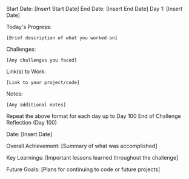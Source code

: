 Start Date: [Insert Start Date]
End Date: [Insert End Date]
Day 1: [Insert Date]

Today's Progress:

    [Brief description of what you worked on]

Challenges:

    [Any challenges you faced]

Link(s) to Work:

    [Link to your project/code]

Notes:

    [Any additional notes]

Repeat the above format for each day up to Day 100
End of Challenge Reflection (Day 100)

Date: [Insert Date]

Overall Achievement: [Summary of what was accomplished]

Key Learnings: [Important lessons learned throughout the challenge]

Future Goals: [Plans for continuing to code or future projects]